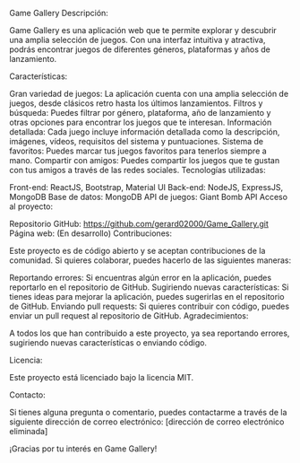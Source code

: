 Game Gallery
Descripción:

Game Gallery es una aplicación web que te permite explorar y descubrir una amplia selección de juegos. Con una interfaz intuitiva y atractiva, podrás encontrar juegos de diferentes géneros, plataformas y años de lanzamiento.

Características:

Gran variedad de juegos: La aplicación cuenta con una amplia selección de juegos, desde clásicos retro hasta los últimos lanzamientos.
Filtros y búsqueda: Puedes filtrar por género, plataforma, año de lanzamiento y otras opciones para encontrar los juegos que te interesan.
Información detallada: Cada juego incluye información detallada como la descripción, imágenes, vídeos, requisitos del sistema y puntuaciones.
Sistema de favoritos: Puedes marcar tus juegos favoritos para tenerlos siempre a mano.
Compartir con amigos: Puedes compartir los juegos que te gustan con tus amigos a través de las redes sociales.
Tecnologías utilizadas:

Front-end: ReactJS, Bootstrap, Material UI
Back-end: NodeJS, ExpressJS, MongoDB
Base de datos: MongoDB
API de juegos: Giant Bomb API
Acceso al proyecto:

Repositorio GitHub: https://github.com/gerard02000/Game_Gallery.git
Página web: (En desarrollo)
Contribuciones:

Este proyecto es de código abierto y se aceptan contribuciones de la comunidad. Si quieres colaborar, puedes hacerlo de las siguientes maneras:

Reportando errores: Si encuentras algún error en la aplicación, puedes reportarlo en el repositorio de GitHub.
Sugiriendo nuevas características: Si tienes ideas para mejorar la aplicación, puedes sugerirlas en el repositorio de GitHub.
Enviando pull requests: Si quieres contribuir con código, puedes enviar un pull request al repositorio de GitHub.
Agradecimientos:

A todos los que han contribuido a este proyecto, ya sea reportando errores, sugiriendo nuevas características o enviando código.

Licencia:

Este proyecto está licenciado bajo la licencia MIT.

Contacto:

Si tienes alguna pregunta o comentario, puedes contactarme a través de la siguiente dirección de correo electrónico: [dirección de correo electrónico eliminada]

¡Gracias por tu interés en Game Gallery!
 
